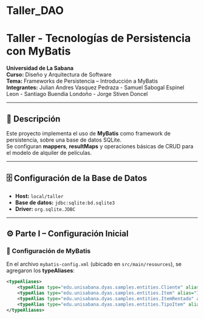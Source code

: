 # Taller_DAO
# Taller - Tecnologías de Persistencia con MyBatis

**Universidad de La Sabana**  
**Curso:** Diseño y Arquitectura de Software  
**Tema:** Frameworks de Persistencia – Introducción a MyBatis  
**Integrantes:** Julian Andres Vasquez Pedraza - Samuel Sabogal Espinel Leon - Santiago Buendia Londoño - Jorge Stiven Doncel

---

## 📌 Descripción
Este proyecto implementa el uso de **MyBatis** como framework de persistencia, sobre una base de datos SQLite.  
Se configuran **mappers**, **resultMaps** y operaciones básicas de CRUD para el modelo de alquiler de películas.

---

## 🗄️ Configuración de la Base de Datos
- **Host:** `local/taller`  
- **Base de datos:** `jdbc:sqlite:bd.sqlite3`  
- **Driver:** `org.sqlite.JDBC`

---

## ⚙️ Parte I – Configuración Inicial

### 🔹 Configuración de MyBatis
En el archivo `mybatis-config.xml` (ubicado en `src/main/resources`), se agregaron los **typeAliases**:

```xml
<typeAliases>
    <typeAlias type="edu.unisabana.dyas.samples.entities.Cliente" alias="Cliente"/>
    <typeAlias type="edu.unisabana.dyas.samples.entities.Item" alias="Item"/>
    <typeAlias type="edu.unisabana.dyas.samples.entities.ItemRentado" alias="ItemRentado"/>
    <typeAlias type="edu.unisabana.dyas.samples.entities.TipoItem" alias="TipoItem"/>
</typeAliases>
